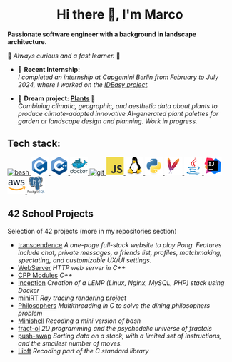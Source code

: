 <h1 align="center">Hi there 👋, I'm Marco</h1>

**Passionate software engineer with a background in landscape architecture.**  

🐙 *Always curious and a fast learner.* 🐙  

- 💼 **Recent Internship:**  
*I completed an internship at Capgemini Berlin from February to July 2024, where I worked on the [IDEasy project](https://github.com/devonfw/IDEasy).*

- 🚀 **Dream project: [Plants](https://github.com/mvomiero/plants) 🌴**  
*Combining climatic, geographic, and aesthetic data about plants to produce climate-adapted innovative AI-generated plant palettes for garden or landscape design and planning. Work in progress.*


## Tech stack:
<p align="left"> 
<a href="https://www.gnu.org/software/bash/" target="_blank" rel="noreferrer"> 
<img src="https://www.vectorlogo.zone/logos/gnu_bash/gnu_bash-icon.svg" alt="bash" width="40" height="40"/> </a> 
<a href="https://www.cprogramming.com/" target="_blank" rel="noreferrer"> 
<img src="https://raw.githubusercontent.com/devicons/devicon/master/icons/c/c-original.svg" alt="c" width="40" height="40"/> </a> 
<a href="https://www.w3schools.com/cpp/" target="_blank" rel="noreferrer"> 
<img src="https://raw.githubusercontent.com/devicons/devicon/master/icons/cplusplus/cplusplus-original.svg" alt="cplusplus" width="40" height="40"/> </a> 
<a href="https://www.docker.com/" target="_blank" rel="noreferrer"> 
<img src="https://raw.githubusercontent.com/devicons/devicon/master/icons/docker/docker-original-wordmark.svg" alt="docker" width="40" height="40"/> </a> 
<a href="https://git-scm.com/" target="_blank" rel="noreferrer"> 
<img src="https://www.vectorlogo.zone/logos/git-scm/git-scm-icon.svg" alt="git" width="40" height="40"/> </a> 
<a href="https://developer.mozilla.org/en-US/docs/Web/JavaScript" target="_blank" rel="noreferrer"> 
<img src="https://raw.githubusercontent.com/devicons/devicon/master/icons/javascript/javascript-original.svg" alt="javascript" width="40" height="40"/> </a> 
<a href="https://www.linux.org/" target="_blank" rel="noreferrer"> 
<img src="https://raw.githubusercontent.com/devicons/devicon/master/icons/linux/linux-original.svg" alt="linux" width="40" height="40"/> </a> 
<a href="https://www.python.org" target="_blank" rel="noreferrer"> 
<img src="https://raw.githubusercontent.com/devicons/devicon/master/icons/python/python-original.svg" alt="python" width="40" height="40"/> </a> 
<a href="https://maven.apache.org/" target="_blank" rel="noreferrer"> 
<img src="https://raw.githubusercontent.com/devicons/devicon/master/icons/maven/maven-original.svg" alt="maven" width="40" height="40"/> </a> 
<a href="https://www.java.com/" target="_blank" rel="noreferrer"> 
<img src="https://raw.githubusercontent.com/devicons/devicon/master/icons/java/java-original.svg" alt="java" width="40" height="40"/> </a> 
<a href="https://www.jetbrains.com/idea/" target="_blank" rel="noreferrer"> 
<img src="https://raw.githubusercontent.com/devicons/devicon/master/icons/intellij/intellij-original.svg" alt="intellij" width="40" height="40"/> </a> 
<a href="https://aws.amazon.com/" target="_blank" rel="noreferrer"> 
<img src="https://raw.githubusercontent.com/devicons/devicon/master/icons/amazonwebservices/amazonwebservices-original-wordmark.svg" alt="aws" width="40" height="40"/> </a> 
<a href="https://www.mysql.com/" target="_blank" rel="noreferrer"> 
<img src="https://raw.githubusercontent.com/devicons/devicon/master/icons/postgresql/postgresql-original-wordmark.svg" alt="postgresql" width="40" height="40"/> </a>
</p>

## 42 School Projects
Selection of 42 projects (more in my repositories section)

- [transcendence](https://github.com/mvomiero/42_pong) *A one-page full-stack website to play Pong. Features include chat, private messages, a friends list, profiles, matchmaking, spectating, and customizable UX/UI settings.*
- [WebServer](https://github.com/sidechained/webServ) *HTTP web server in C++*
- [CPP Modules](https://github.com/mvomiero/42_CPP) *C++*
- [Inception](https://github.com/mvomiero/42_inception) *Creation of a LEMP (Linux, Nginx, MySQL, PHP) stack using Docker*
- [miniRT](https://github.com/mvomiero/42_miniRT) *Ray tracing rendering project*
- [Philosophers](https://github.com/mvomiero/42_Philosophers) *Multithreading in C to solve the dining philosophers problem*
- [Minishell](https://github.com/flo-12/minishell) *Recoding a mini version of bash*
- [fract-ol](https://github.com/mvomiero/42_fract-ol) *2D programming and the psychedelic universe of fractals*
- [push-swap](https://github.com/mvomiero/42_push_swap) *Sorting data on a stack, with a limited set of instructions, and the smallest number of moves.*
- [Libft](https://github.com/mvomiero/42_libft) *Recoding part of the C standard library*

<!--
**mvomiero/mvomiero** is a ✨ _special_ ✨ repository because its `README.md` (this file) appears on your GitHub profile.

Here are some ideas to get you started:

- 🔭 I’m currently working on ...
- 🌱 I’m currently learning ...
- 👯 I’m looking to collaborate on ...
- 🤔 I’m looking for help with ...
- 💬 Ask me about ...
- 📫 How to reach me: ...
- 😄 Pronouns: ...
- ⚡ Fun fact: ...
-->
